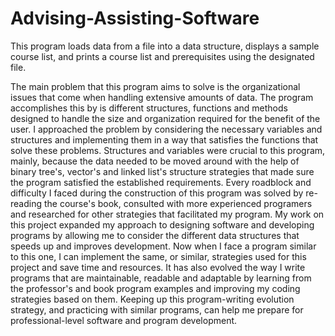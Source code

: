 # Advising-Assisting-Software
This program loads data from a file into a data structure, displays a sample course list, and prints a course list and prerequisites using the designated file.

The main problem that this program aims to solve is the organizational issues that come when handling extensive amounts of data. The program accomplishes this by is different structures, functions and methods designed to handle the size and organization required for the benefit of the user.
I approached the problem by considering the necessary variables and structures and implementing them in a way that satisfies the functions that solve these problems. Structures and variables were crucial to this program, mainly, because the data needed to be moved around with the help of
binary tree's, vector's and linked list's structure strategies that made sure the program satisfied the established requirements. Every roadblock and difficulty I faced during the construction of this program was solved by re-reading the course's book, consulted with more experienced 
programers and researched for other strategies that facilitated my program. My work on this project expanded my approach to designing software and developing programs by allowing me to consider the different data structures that speeds up and improves development. Now when I face a 
program similar to this one, I can implement the same, or similar, strategies used for this project and save time and resources. It has also evolved the way I write programs that are maintainable, readable and adaptable by learning from the professor's and book program examples and
improving my coding strategies based on them. Keeping up this program-writing evolution strategy, and practicing with similar programs, can help me prepare for professional-level software and program development.
